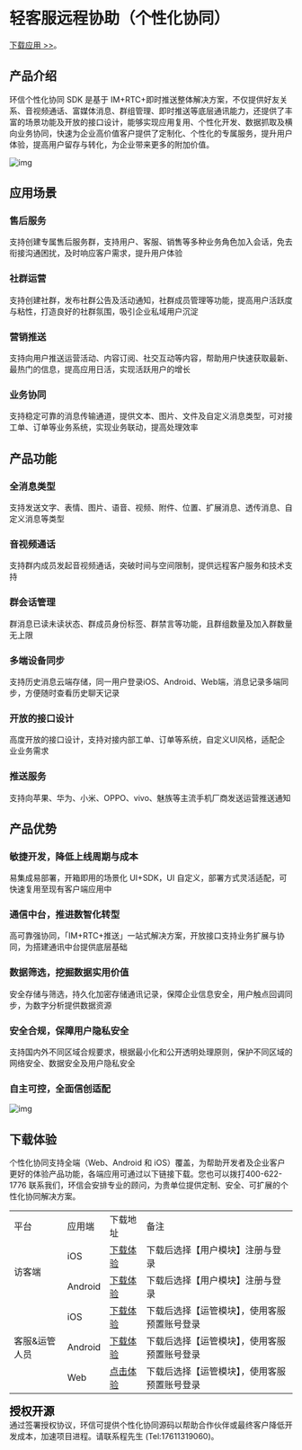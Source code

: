 ﻿# 轻客服远程协助（个性化协同）

<Toc />

[下载应用 >>](#下载体验)。

## 产品介绍

环信个性化协同 SDK 是基于 IM+RTC+即时推送整体解决方案，不仅提供好友关系、音视频通话、富媒体消息、群组管理、即时推送等底层通讯能力，还提供了丰富的场景功能及开放的接口设计，能够实现应用复用、个性化开发、数据抓取及横向业务协同，快速为企业高价值客户提供了定制化、个性化的专属服务，提升用户体验，提高用户留存与转化，为企业带来更多的附加价值。

![img](@static/images/privitization/lowcode.png)


## 应用场景
### 售后服务
支持创建专属售后服务群，支持用户、客服、销售等多种业务角色加入会话，免去衔接沟通困扰，及时响应客户需求，提升用户体验

### 社群运营
支持创建社群，发布社群公告及活动通知，社群成员管理等功能，提高用户活跃度与粘性，打造良好的社群氛围，吸引企业私域用户沉淀

### 营销推送
支持向用户推送运营活动、内容订阅、社交互动等内容，帮助用户快速获取最新、最热门的信息，提高应用日活，实现活跃用户的增长

### 业务协同
支持稳定可靠的消息传输通道，提供文本、图片、文件及自定义消息类型，可对接工单、订单等业务系统，实现业务联动，提高处理效率

## 产品功能

### 全消息类型

支持发送文字、表情、图片、语音、视频、附件、位置、扩展消息、透传消息、自定义消息等类型

### 音视频通话

支持群内成员发起音视频通话，突破时间与空间限制，提供远程客户服务和技术支持

### 群会话管理

群消息已读未读状态、群成员身份标签、群禁言等功能，且群组数量及加入群数量无上限
 
### 多端设备同步

支持历史消息云端存储，同一用户登录iOS、Android、Web端，消息记录多端同步，方便随时查看历史聊天记录

### 开放的接口设计

高度开放的接口设计，支持对接内部工单、订单等系统，自定义UI风格，适配企业业务需求

### 推送服务

支持向苹果、华为、小米、OPPO、vivo、魅族等主流手机厂商发送运营推送通知



## 产品优势

### 敏捷开发，降低上线周期与成本

易集成易部署，开箱即用的场景化 UI+SDK，UI 自定义，部署方式灵活适配，可快速复用至现有客户端应用中

### 通信中台，推进数智化转型

高可靠强协同，「IM+RTC+推送」一站式解决方案，开放接口支持业务扩展与协同，为搭建通讯中台提供底层基础

### 数据筛选，挖掘数据实用价值

安全存储与筛选，持久化加密存储通讯记录，保障企业信息安全，用户触点回调同步，为数字分析提供数据资源

### 安全合规，保障用户隐私安全

支持国内外不同区域合规要求，根据最小化和公开透明处理原则，保护不同区域的网络安全、数据安全及用户隐私安全

### 自主可控，全面信创适配

![img](@static/images/privitization/uc_client.png)

## 下载体验

个性化协同支持全端（Web、Android 和 iOS）覆盖，为帮助开发者及企业客户更好的体验产品功能，各端应用可通过以下链接下载。您也可以拨打400-622-1776 联系我们，环信会安排专业的顾问，为贵单位提供定制、安全、可扩展的个性化协同解决方案。

<table>
<tr><td>平台</td><td>应用端</td><td>下载地址</td><td>备注</td></tr>
<tr><td rowspan="2">访客端</td><td>iOS</td><td><a href="https://www.pgyer.com/lbTC">下载体验</a></td><td>下载后选择【用户模块】注册与登录</td></tr>
<tr><td>Android</td><td><a href="https://www.pgyer.com/Bt7N">下载体验</a></td><td>下载后选择【用户模块】注册与登录</td></tr>
<tr><td rowspan="3">客服&运管人员</td><td>iOS</td><td><a href="https://www.pgyer.com/lbTC">下载体验</a></td><td>下载后选择【运管模块】，使用客服预置账号登录</td></tr>
<tr><td>Android</td><td><a href="https://www.pgyer.com/Bt7N">下载体验</a></td><td>下载后选择【运管模块】，使用客服预置账号登录</td></tr>
<tr><td>Web</td><td><a href="http://39.105.11.55/#/login">点击体验</a></td><td>下载后选择【运管模块】，使用客服预置账号登录</td></tr>
</table>
<!--
| 应用端 | 下载地址 |
| :------------------- | :----- |
| Web | [下载体验](http://39.105.11.55/#/login) |
| Android | [下载体验](https://www.pgyer.com/Bt7N) |
| iOS | [下载体验](https://www.pgyer.com/lbTC)|
-->
<span style="color:#000;font-weight:bold;font-size:20px;">授权开源</span><br>
<span>通过签署授权协议，环信可提供个性化协同源码以帮助合作伙伴或最终客户降低开发成本，加速项目进程。请联系程先生 (Tel:17611319060)。</span>